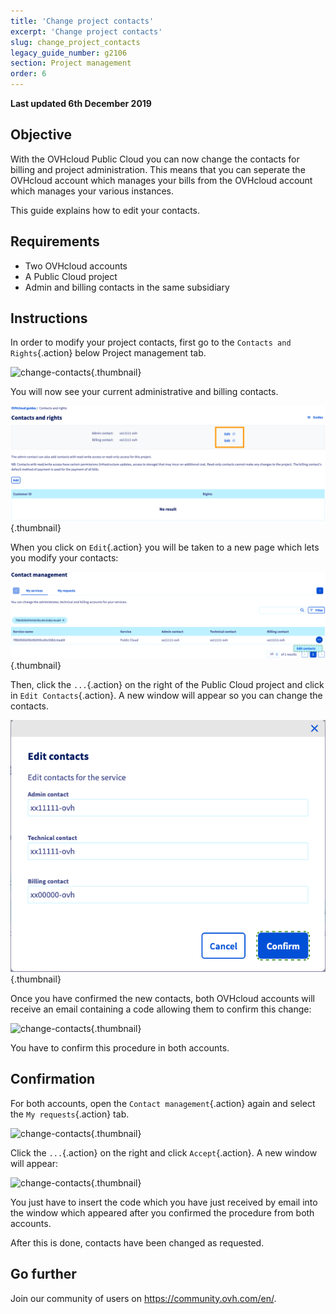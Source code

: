 ```yaml
---
title: 'Change project contacts'
excerpt: 'Change project contacts'
slug: change_project_contacts
legacy_guide_number: g2106
section: Project management
order: 6
---
```


**Last updated 6th December 2019**

## Objective

With the OVHcloud Public Cloud you can now change the contacts for billing and project administration. 
This means that you can seperate the OVHcloud account which manages your bills from the OVHcloud account which manages your various instances. 

This guide explains how to edit your contacts.


## Requirements

- Two OVHcloud accounts
- A Public Cloud project
- Admin and billing contacts in the same subsidiary

## Instructions

In order to modify your project contacts, first go to the `Contacts and Rights`{.action} below Project management tab.

![change-contacts](images/contact.png){.thumbnail}

You will now see your current administrative and billing contacts.

![change-contacts](images/contact1.png){.thumbnail}

When you click on `Edit`{.action} you will be taken to a new page which lets you modify your contacts:

![change-contacts](images/contactchange.png){.thumbnail}

Then, click the `...`{.action} on the right of the Public Cloud project and click in `Edit Contacts`{.action}. A new window will appear so you can change the contacts.

![change-contacts](images/contactchange1.png){.thumbnail}

Once you have confirmed the new contacts, both OVHcloud accounts will receive an email containing a code allowing them to confirm this change:

![change-contacts](images/contactchange2.png){.thumbnail}

You have to confirm this procedure in both accounts.

## Confirmation

For both accounts, open the `Contact management`{.action} again and select the `My requests`{.action} tab.

![change-contacts](images/controlpanel1.png){.thumbnail}

Click the `...`{.action} on the right and click `Accept`{.action}. A new window will appear: 

![change-contacts](images/contactchange3.png){.thumbnail}

You just have to insert the code which you have just received by email into the window which appeared after you confirmed the procedure from both accounts.

After this is done, contacts have been changed as requested.

## Go further

Join our community of users on <https://community.ovh.com/en/>.
